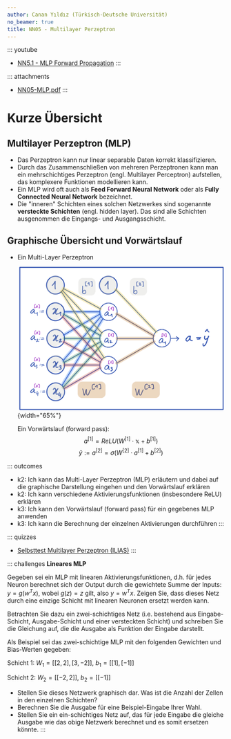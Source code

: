 ```yaml
---
author: Canan Yıldız (Türkisch-Deutsche Universität)
no_beamer: true
title: NN05 - Multilayer Perzeptron
---
```


::: youtube
-   [NN5.1 - MLP Forward Propagation](https://youtu.be/7ltwa5WWuKI)
:::

::: attachments
-   [NN05-MLP.pdf](https://github.com/Artificial-Intelligence-HSBI-TDU/KI-Vorlesung/blob/master/lecture/nn/files/NN05-MLP.pdf)
:::

# Kurze Übersicht

## Multilayer Perzeptron (MLP)

-   Das Perzeptron kann nur linear separable Daten korrekt klassifizieren.
-   Durch das Zusammenschließen von mehreren Perzeptronen kann man ein
    mehrschichtiges Perzeptron (engl. Multilayer Perceptron) aufstellen, das
    komplexere Funktionen modellieren kann.
-   Ein MLP wird oft auch als **Feed Forward Neural Network** oder als **Fully
    Connected Neural Network** bezeichnet.
-   Die "inneren" Schichten eines solchen Netzwerkes sind sogenannte **versteckte
    Schichten** (engl. hidden layer). Das sind alle Schichten ausgenommen die
    Eingangs- und Ausgangsschicht.

## Graphische Übersicht und Vorwärtslauf

-   Ein Multi-Layer Perzeptron

    ![](images/mlp.png){width="65%"}

    Ein Vorwärtslauf (forward pass):
    $$a^{[1]} = ReLU \left( W^{[1]} \cdot \mathbb{x} + b^{[1]} \right) \tag{1}$$
    $$\hat{y} := a^{[2]} = \sigma \left( W^{[2]} \cdot a^{[1]} + b^{[2]} \right) \tag{2}$$

::: outcomes
-   k2: Ich kann das Multi-Layer Perzeptron (MLP) erläutern und dabei auf die
    graphische Darstellung eingehen und den Vorwärtslauf erklären
-   k2: Ich kann verschiedene Aktivierungsfunktionen (insbesondere ReLU) erklären
-   k3: Ich kann den Vorwärtslauf (forward pass) für ein gegebenes MLP anwenden
-   k3: Ich kann die Berechnung der einzelnen Aktivierungen durchführen
:::

::: quizzes
-   [Selbsttest Multilayer Perzeptron
    (ILIAS)](https://www.hsbi.de/elearning/goto.php?target=tst_1106592&client_id=FH-Bielefeld)
:::

::: challenges
**Lineares MLP**

Gegeben sei ein MLP mit linearen Aktivierungsfunktionen, d.h. für jedes Neuron
berechnet sich der Output durch die gewichtete Summe der Inputs: $y = g(w^T x)$,
wobei $g(z) = z$ gilt, also $y = w^T x$. Zeigen Sie, dass dieses Netz durch eine
einzige Schicht mit linearen Neuronen ersetzt werden kann.

Betrachten Sie dazu ein zwei-schichtiges Netz (i.e. bestehend aus Eingabe-Schicht,
Ausgabe-Schicht und einer versteckten Schicht) und schreiben Sie die Gleichung auf,
die die Ausgabe als Funktion der Eingabe darstellt.

Als Beispiel sei das zwei-schichtige MLP mit den folgenden Gewichten und Bias-Werten
gegeben:

Schicht 1: $W_1 = [[2, 2],[3, -2]]$, $b_1 = [[1],[-1]]$

Schicht 2: $W_2 = [[-2, 2]]$, $b_2 = [[-1]]$

-   Stellen Sie dieses Netzwerk graphisch dar. Was ist die Anzahl der Zellen in den
    einzelnen Schichten?
-   Berechnen Sie die Ausgabe für eine Beispiel-Eingabe Ihrer Wahl.
-   Stellen Sie ein ein-schichtiges Netz auf, das für jede Eingabe die gleiche
    Ausgabe wie das obige Netzwerk berechnet und es somit ersetzen könnte.
:::
